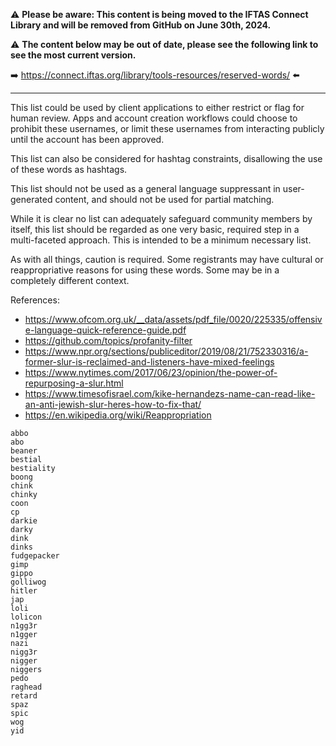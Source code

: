 :warning: **Please be aware: This content is being moved to the IFTAS Connect Library and will be removed from GitHub on June 30th, 2024.**

:warning: **The content below may be out of date, please see the following link to see the most current version.**

:arrow_right: https://connect.iftas.org/library/tools-resources/reserved-words/ :arrow_left:

---

This list could be used by client applications to either restrict or flag for human review. Apps and account creation workflows could choose to prohibit these usernames, or limit these usernames from interacting publicly until the account has been approved. 

This list can also be considered for hashtag constraints, disallowing the use of these words as hashtags.

This list should not be used as a general language suppressant in user-generated content, and should not be used for partial matching.

While it is clear no list can adequately safeguard community members by itself, this list should be regarded as one very basic, required step in a multi-faceted approach. This is intended to be a minimum necessary list. 

As with all things, caution is required. Some registrants may have cultural or reappropriative reasons for using these words. Some may be in a completely different context.

References:
 - https://www.ofcom.org.uk/__data/assets/pdf_file/0020/225335/offensive-language-quick-reference-guide.pdf
 - https://github.com/topics/profanity-filter
 - https://www.npr.org/sections/publiceditor/2019/08/21/752330316/a-former-slur-is-reclaimed-and-listeners-have-mixed-feelings
 - https://www.nytimes.com/2017/06/23/opinion/the-power-of-repurposing-a-slur.html
 - https://www.timesofisrael.com/kike-hernandezs-name-can-read-like-an-anti-jewish-slur-heres-how-to-fix-that/
 - https://en.wikipedia.org/wiki/Reappropriation

```
abbo
abo
beaner
bestial
bestiality
boong
chink
chinky
coon
cp
darkie
darky
dink
dinks
fudgepacker
gimp
gippo
golliwog
hitler
jap
loli
lolicon
n1gg3r
n1gger
nazi
nigg3r
nigger
niggers
pedo
raghead
retard
spaz
spic
wog
yid
```
